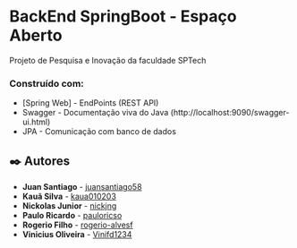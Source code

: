 # BackEnd SpringBoot - Espaço Aberto
Projeto de Pesquisa e Inovação da faculdade SPTech

### Construído com:
- [Spring Web] - EndPoints (REST API)
- Swagger - Documentação viva do Java (http://localhost:9090/swagger-ui.html)
- JPA - Comunicação com banco de dados

### 

## ✒️ Autores



* **Juan Santiago** - [juansantiago58](https://github.com/juansantiago58)
* **Kauã Silva** - [kaua010203](https://github.com/kaua010203)
* **Nickolas Junior** - [nickjng](https://github.com/nickjng)
* **Paulo Ricardo** - [pauloricso](https://github.com/pauloricso)
* **Rogerio Filho** - [rogerio-alvesf](https://github.com/rogerio-alvesf)
* **Vinicius Oliveira** - [Vinifd1234](https://github.com/Vinifd1234)

